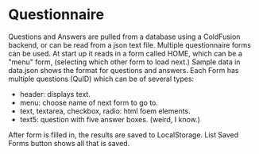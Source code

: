 # Questionnaire

Questions and Answers are pulled from a database using a ColdFusion backend, or can be read from a json text file.
Multiple questionnaire forms can be used.
At start up it reads in a form called HOME, which can be a "menu" form, (selecting which other form to load next.)
Sample data in data.json shows the format for questions and answers.
Each Form has multiple questions (QuID) which can be of several types:
* header: displays text.
* menu: choose name of next form to go to.
* text, textarea, checkbox, radio: html foem elements.
* text5: question with five answer boxes. (weird, I know.)

After form is filled in, the results are saved to LocalStorage. List Saved Forms button shows all that is saved.



